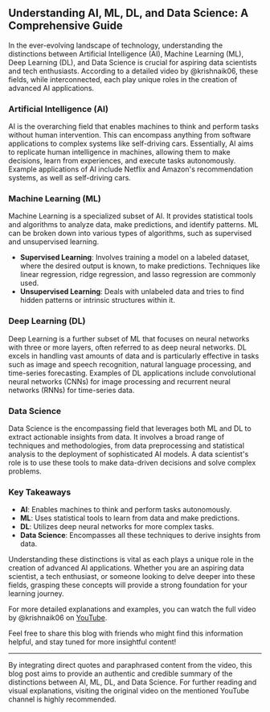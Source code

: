 ## Understanding AI, ML, DL, and Data Science: A Comprehensive Guide

In the ever-evolving landscape of technology, understanding the distinctions between Artificial Intelligence (AI), Machine Learning (ML), Deep Learning (DL), and Data Science is crucial for aspiring data scientists and tech enthusiasts. According to a detailed video by @krishnaik06, these fields, while interconnected, each play unique roles in the creation of advanced AI applications.

### Artificial Intelligence (AI)
AI is the overarching field that enables machines to think and perform tasks without human intervention. This can encompass anything from software applications to complex systems like self-driving cars. Essentially, AI aims to replicate human intelligence in machines, allowing them to make decisions, learn from experiences, and execute tasks autonomously. Example applications of AI include Netflix and Amazon's recommendation systems, as well as self-driving cars.

### Machine Learning (ML)
Machine Learning is a specialized subset of AI. It provides statistical tools and algorithms to analyze data, make predictions, and identify patterns. ML can be broken down into various types of algorithms, such as supervised and unsupervised learning.

- **Supervised Learning**: Involves training a model on a labeled dataset, where the desired output is known, to make predictions. Techniques like linear regression, ridge regression, and lasso regression are commonly used.
- **Unsupervised Learning**: Deals with unlabeled data and tries to find hidden patterns or intrinsic structures within it.

### Deep Learning (DL)
Deep Learning is a further subset of ML that focuses on neural networks with three or more layers, often referred to as deep neural networks. DL excels in handling vast amounts of data and is particularly effective in tasks such as image and speech recognition, natural language processing, and time-series forecasting. Examples of DL applications include convolutional neural networks (CNNs) for image processing and recurrent neural networks (RNNs) for time-series data.

### Data Science
Data Science is the encompassing field that leverages both ML and DL to extract actionable insights from data. It involves a broad range of techniques and methodologies, from data preprocessing and statistical analysis to the deployment of sophisticated AI models. A data scientist's role is to use these tools to make data-driven decisions and solve complex problems.

### Key Takeaways
- **AI**: Enables machines to think and perform tasks autonomously.
- **ML**: Uses statistical tools to learn from data and make predictions.
- **DL**: Utilizes deep neural networks for more complex tasks.
- **Data Science**: Encompasses all these techniques to derive insights from data.

Understanding these distinctions is vital as each plays a unique role in the creation of advanced AI applications. Whether you are an aspiring data scientist, a tech enthusiast, or someone looking to delve deeper into these fields, grasping these concepts will provide a strong foundation for your learning journey.

For more detailed explanations and examples, you can watch the full video by @krishnaik06 on [YouTube](https://www.youtube.com/channel/UCNU_lfiiWBdtULKOw6X0Dig).

Feel free to share this blog with friends who might find this information helpful, and stay tuned for more insightful content!

---

By integrating direct quotes and paraphrased content from the video, this blog post aims to provide an authentic and credible summary of the distinctions between AI, ML, DL, and Data Science. For further reading and visual explanations, visiting the original video on the mentioned YouTube channel is highly recommended.
